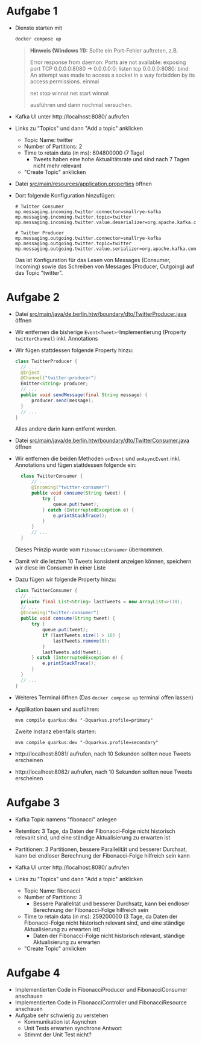# Aufgabe 1

- Dienste starten mit
  
  ```bash
  docker compose up
  ```
  
  > **Hinweis (Windows 11):**
  > Sollte ein Port-Fehler auftreten, z.B.
  > 
  > Error response from daemon: Ports are not available: exposing port TCP 0.0.0.0:8080 -> 0.0.0.0:0: listen tcp 0.0.0.0:8080: bind: An attempt was made to access a socket in a way forbidden by its access permissions.
  > einmal
  > 
  > net stop winnat
  > net start winnat
  > 
  > ausführen und dann nochmal versuchen.
- Kafka UI unter http://localhost:8080/ aufrufen
- Links zu "Topics" und dann "Add a topic" anklicken
  - Topic Name: twitter
  - Number of Partitions: 2
  - Time to retain data (in ms): 604800000 (7 Tage)
    - Tweets haben eine hohe Aktualitätsrate und sind nach 7 Tagen nicht mehr relevant
  - "Create Topic" anklicken
- Datei [src/main/resources/application.properties](src/main/resources/application.properties) öffnen
- Dort folgende Konfiguration hinzufügen:
  
  ```
  # Twitter Consumer
  mp.messaging.incoming.twitter.connector=smallrye-kafka
  mp.messaging.incoming.twitter.topic=twitter
  mp.messaging.incoming.twitter.value.deserializer=org.apache.kafka.common.serialization.StringDeserializer

  # Twitter Producer
  mp.messaging.outgoing.twitter.connector=smallrye-kafka
  mp.messaging.outgoing.twitter.topic=twitter
  mp.messaging.outgoing.twitter.value.serializer=org.apache.kafka.common.serialization.StringSerializer
  ```
  
  Das ist Konfiguration für das Lesen von Messages (Consumer, Incoming) sowie
  das Schreiben von Messages (Producer, Outgoing) auf das Topic "twitter".

# Aufgabe 2

- Datei [src/main/java/de.berlin.htw/boundary/dto/TwitterProducer.java](src/main/java/de.berlin.htw/boundary/dto/TwitterProducer.java) öffnen
- Wir entfernen die bisherige `Event<Tweet>`-Implementierung (Property `twitterChannel`) inkl. Annotations
- Wir fügen stattdessen folgende Property hinzu:
  
  ```java
  class TwitterProducer {
    // ...
    @Inject
    @Channel("twitter-producer")
    Emitter<String> producer;
    // ...
    public void sendMessage(final String message) {
        producer.send(message);
    }
    // ...
  }
  ```
  
  Alles andere darin kann entfernt werden.
- Datei [src/main/java/de.berlin.htw/boundary/dto/TwitterConsumer.java](src/main/java/de.berlin.htw/boundary/dto/TwitterConsumer.java) öffnen
- Wir entfernen die beiden Methoden `onEvent` und `onAsyncEvent` inkl. Annotations und fügen stattdessen folgende ein:
  
  ```java
    class TwitterConsumer {
        // ...
        @Incoming("twitter-consumer")
        public void consume(String tweet) {
            try {
                queue.put(tweet);
            } catch (InterruptedException e) {
                e.printStackTrace();
            }
        }
        // ...
    }
  ```
  
  Dieses Prinzip wurde vom `FibonacciConsumer` übernommen.
- Damit wir die letzten 10 Tweets konsistent anzeigen können, speichern wir diese im Consumer in einer Liste
- Dazu fügen wir folgende Property hinzu:
  
  ```java
  class TwitterConsumer {
    // ...
    private final List<String> lastTweets = new ArrayList<>(10);
    // ...
    @Incoming("twitter-consumer")
    public void consume(String tweet) {
        try {
            queue.put(tweet);
            if (lastTweets.size() > 10) {
                lastTweets.remove(0);
            }
            lastTweets.add(tweet);
        } catch (InterruptedException e) {
            e.printStackTrace();
        }
    }
    // ...
  }
  ```
- Weiteres Terminal öffnen (Das `docker compose up` terminal offen lassen)
- Applikation bauen und ausführen:

  ```shell
  mvn compile quarkus:dev "-Dquarkus.profile=primary"
  ```
  
  Zweite Instanz ebenfalls starten:

  ```shell
  mvn compile quarkus:dev "-Dquarkus.profile=secondary"
  ```
- http://localhost:8081/ aufrufen, nach 10 Sekunden sollten neue Tweets erscheinen
- http://localhost:8082/ aufrufen, nach 10 Sekunden sollten neue Tweets erscheinen

# Aufgabe 3

- Kafka Topic namens "fibonacci" anlegen
- Retention: 3 Tage, da Daten der Fibonacci-Folge nicht historisch relevant sind, und eine ständige Aktualisierung zu erwarten ist
- Partitionen: 3 Partitionen, bessere Parallelität und besserer Durchsat, kann bei endloser Berechnung der Fibonacci-Folge hilfreich sein kann

- Kafka UI unter http://localhost:8080/ aufrufen
- Links zu "Topics" und dann "Add a topic" anklicken
  - Topic Name: fibonacci
  - Number of Partitions: 3
    - Bessere Parallelität und besserer Durchsatz, kann bei endloser Berechnung der Fibonacci-Folge hilfreich sein
  - Time to retain data (in ms): 259200000 (3 Tage, da Daten der Fibonacci-Folge nicht historisch relevant sind, und eine ständige Aktualisierung zu erwarten ist)
    - Daten der Fibonacci-Folge nicht historisch relevant, ständige Aktualisierung zu erwarten
  - "Create Topic" anklicken

# Aufgabe 4

- Implementierten Code in FibonacciProducer und FibonacciConsumer anschauen
- Implementierten Code in FibonacciController und FibonacciResource anschauen
- Aufgabe sehr schwierig zu verstehen
  - Kommunikation ist Asynchon
  - Unit Tests erwarten synchrone Antwort
  - Stimmt der Unit Test nicht?
